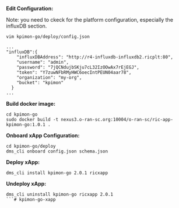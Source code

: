 
**Edit Configuration:**

Note: you need to ckeck for the platform configuration, especially the influxDB section.
```
vim kpimon-go/deploy/config.json
```
```
...
"influxDB":{
    "influxDBAddress": "http://r4-influxdb-influxdb2.ricplt:80",
    "username": "admin",
    "password": "7jQCNdujbSKju7cL32IzOOwAx7rEjEGJ",
    "token": "Y7zuwNFbRMyHWC6oecIntPEUN04aar78",
    "organization": "my-org",
    "bucket": "kpimon"
  }
...
```

**Build docker image:**

```
cd kpimon-go
sudo docker build -t nexus3.o-ran-sc.org:10004/o-ran-sc/ric-app-kpimon-go:1.0.1 .
```

**Onboard xApp Configuration:**

```
cd kpimon-go/deploy
dms_cli onboard config.json schema.json
```

**Deploy xApp:**

```
dms_cli install kpimon-go 2.0.1 ricxapp
```

**Undeploy xApp:**

```
dms_cli uninstall kpimon-go ricxapp 2.0.1
```# kpimon-go-xapp

